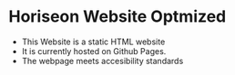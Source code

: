 # Horiseon Website Optmized
- This Website is a static HTML website
- It is currently hosted on Github Pages.
- The webpage meets accesibility standards
